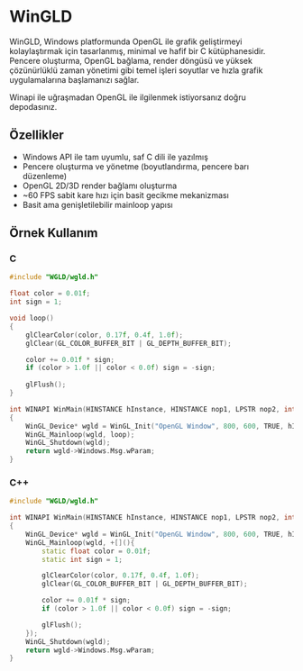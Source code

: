 # WinGLD
WinGLD, Windows platformunda OpenGL ile grafik geliştirmeyi kolaylaştırmak için tasarlanmış, minimal ve hafif bir C kütüphanesidir.  
Pencere oluşturma, OpenGL bağlama, render döngüsü ve yüksek çözünürlüklü zaman yönetimi gibi temel işleri soyutlar ve hızla grafik uygulamalarına başlamanızı sağlar.

Winapi ile uğraşmadan OpenGL ile ilgilenmek istiyorsanız doğru depodasınız.

## Özellikler
- Windows API ile tam uyumlu, saf C dili ile yazılmış
- Pencere oluşturma ve yönetme (boyutlandırma, pencere barı düzenleme)
- OpenGL 2D/3D render bağlamı oluşturma
- ~60 FPS sabit kare hızı için basit gecikme mekanizması
- Basit ama genişletilebilir mainloop yapısı

## Örnek Kullanım

### C
```c
#include "WGLD/wgld.h"

float color = 0.01f;
int sign = 1;

void loop()
{
    glClearColor(color, 0.17f, 0.4f, 1.0f);
    glClear(GL_COLOR_BUFFER_BIT | GL_DEPTH_BUFFER_BIT);

    color += 0.01f * sign;
    if (color > 1.0f || color < 0.0f) sign = -sign;
    
    glFlush();
}

int WINAPI WinMain(HINSTANCE hInstance, HINSTANCE nop1, LPSTR nop2, int nCmdShow)
{
    WinGL_Device* wgld = WinGL_Init("OpenGL Window", 800, 600, TRUE, hInstance, nCmdShow);
    WinGL_Mainloop(wgld, loop);
    WinGL_Shutdown(wgld);
    return wgld->Windows.Msg.wParam;
}
```

### C++
```cpp
#include "WGLD/wgld.h"

int WINAPI WinMain(HINSTANCE hInstance, HINSTANCE nop1, LPSTR nop2, int nCmdShow)
{
    WinGL_Device* wgld = WinGL_Init("OpenGL Window", 800, 600, TRUE, hInstance, nCmdShow);
    WinGL_Mainloop(wgld, +[](){
        static float color = 0.01f;
        static int sign = 1;

        glClearColor(color, 0.17f, 0.4f, 1.0f);
        glClear(GL_COLOR_BUFFER_BIT | GL_DEPTH_BUFFER_BIT);

        color += 0.01f * sign;
        if (color > 1.0f || color < 0.0f) sign = -sign;

        glFlush();
    });
    WinGL_Shutdown(wgld);
    return wgld->Windows.Msg.wParam;
}
```
